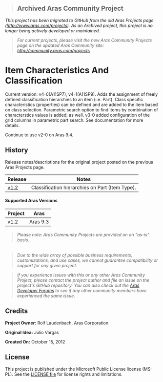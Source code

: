 >## Archived Aras Community Project
*This project has been migrated to GitHub from the old Aras Projects page (http://www.aras.com/projects). As an Archived project, this project is no longer being actively developed or maintained.*

>*For current projects, please visit the new Aras Community Projects page on the updated Aras Community site: http://community.aras.com/projects*

# Item Characteristics And Classification

Current version: v4-0(A11SP7), v4-1(A11SP9). Adds the assignment of freely defined classification hierarchies to an item (i.e. Part). Class specific characteristics (properties) can be defined and are added to the item based on class selection. Parametric search option to find items by combination of characterstics values is added, as well. v3-0 added configuration of the grid columns in parametric part search. See documentation for more details.

Continue to use v2-0 on Aras 9.4.

## History

Release notes/descriptions for the original project posted on the previous Aras Projects page.

Release | Notes
--------|--------
[v1.2](https://github.com/ArasLabs/characteristics-and-classification/releases/tag/v1.2) | Classification hierarchies on Part (Item Type).

#### Supported Aras Versions

Project | Aras
--------|------
[v1.2](https://github.com/ArasLabs/characteristics-and-classification/releases/tag/v1.2) | Aras 9.3

> ###### *Please note: Aras Community Projects are provided on an "as-is" basis.*

>*Due to the wide array of possible business requirements, customizations, and use cases, we cannot guarantee compatibility or support for any given project.*

>*If you experience issues with this or any other Aras Community Project, please contact the project author and file an issue on the project's GitHub repository. You can also check out the [Aras Developer Forums](http://community.aras.com/forums/) to see if any other community members have experienced the same issue.*

## Credits

**Project Owner:** Rolf Laudenbach, Aras Corporation

**Original Idea:** Julio Vargas

**Created On:** October 15, 2012

## License

This project is published under the Microsoft Public License license (MS-PL). See the [LICENSE file](./LICENSE.md) for license rights and limitations.
